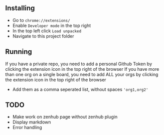 ## Installing

- Go to `chrome://extensions/`
- Enable `Developer mode` in the top right
- In the top left click `Load unpacked`
- Navigate to this project folder
  

## Running
If you have a private repo, you need to add a personal Github Token by clicking the extension icon in the top right of the browser
If you have more than one org on a single board, you need to add ALL your orgs by clicking the extension icon in the top right of the browser
 - Add them as a comma seperated list, without spaces `'org1,org2'` 

## TODO

- Make work on zenhub page without zenhub plugin
- Display markdown
- Error handling